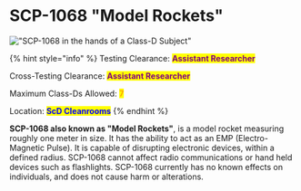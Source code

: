 # SCP-1068 "Model Rockets"

!["SCP-1068 in the hands of a Class-D Subject"](broken-reference)

{% hint style="info" %}
Testing Clearance: <mark style="color:purple;">**Assistant Researcher**</mark>

Cross-Testing Clearance: <mark style="color:purple;">**Assistant Researcher**</mark>

Maximum Class-Ds Allowed: <mark style="color:orange;">**7**</mark>

Location: <mark style="color:blue;">**ScD Cleanrooms**</mark>
{% endhint %}

**SCP-1068 also known as "Model Rockets"**, is a model rocket measuring roughly one meter in size. It has the ability to act as an EMP (Electro-Magnetic Pulse). It is capable of disrupting electronic devices, within a defined radius. SCP-1068 cannot affect radio communications or hand held devices such as flashlights. SCP-1068 currently has no known effects on individuals, and does not cause harm or alterations.
